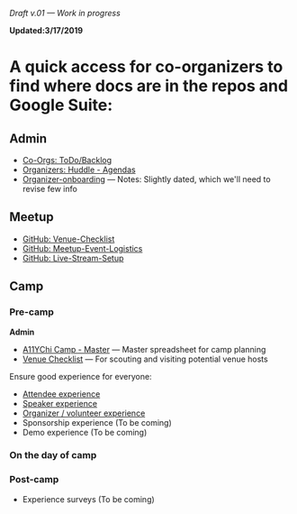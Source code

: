 _Draft v.01 — Work in progress_

**Updated:3/17/2019**

# A quick access for co-organizers to find where docs are in the repos and Google Suite:

## Admin
- [Co-Orgs: ToDo/Backlog](https://docs.google.com/document/d/1vDOPOQIyZRb0x5UtMcgzWj-kcAOFWdl_P9JN83zkQOU/edit?usp=sharing)
- [Organizers: Huddle - Agendas](https://docs.google.com/document/d/1YyhvvPgjQvERCkApQSX5HLpH0NgunmQr58ZMxRRzGFI/edit?usp=sharing)
- [Organizer-onboarding](https://github.com/A11YChi/organizer-onboarding) — Notes: Slightly dated, which we'll need to revise few info

## Meetup
- [GitHub: Venue-Checklist](https://github.com/A11YChi/Venue-Checklist)
- [GitHub: Meetup-Event-Logistics](https://github.com/A11YChi/meetup-event-logistics)
- [GitHub: Live-Stream-Setup](https://github.com/A11YChi/Live-Stream-Setup)

## Camp

### Pre-camp

**Admin**
- [A11YChi Camp - Master](https://docs.google.com/spreadsheets/d/1dPBfnb1h9FsCw6Ni_iwvLB5DmaremU1pY3BKVaRh09I/edit?usp=sharing) — Master spreadsheet for camp planning
- [Venue Checklist](https://docs.google.com/document/d/1F4w3TZzzsbvchtvOu205jrdQmu1ta66UPLOuuTt5TBU/edit?usp=sharing) — For scouting and visiting potential venue hosts

Ensure good experience for everyone:
- [Attendee experience](https://docs.google.com/document/d/1Z6VV8RMfYpje31KkRutfWbQIJUVt7-PCegzntLW3l_o/edit)
- [Speaker experience](https://docs.google.com/document/d/1iB-dsosB06SJgiKFmT34sCs5UAkNOB0bNSklPKvWUN4/edit?usp=sharing)
- [Organizer / volunteer experience](https://docs.google.com/document/d/1P1oRc3CJDCpmRDQvQeSVIjtY6vrx7Was1sCp9inhsB8/edit?usp=sharing)
- Sponsorship experience (To be coming)
- Demo experience (To be coming)

### On the day of camp

### Post-camp
- Experience surveys (To be coming)
